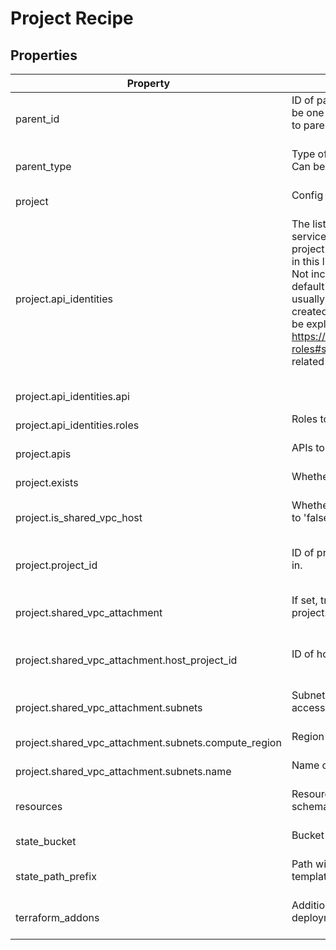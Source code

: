 # Project Recipe

<!-- These files are auto generated -->

## Properties
| Property 	| Description 						| Type 	   			   | Required			   		   | Default             | Pattern 			 			 |
| --------- | ----------------------- | ---------------- | --------------------- | ------------------- | ------------------- |
| parent_id | ID of parent GCP resource to apply the policy        Can be one of the organization ID or folder ID according to parent_type.<br><br> | string | false | - | - |
| parent_type | Type of parent GCP resource to apply the policy        Can be one of 'organization' or 'folder'.<br><br> | string | false | - | ^organization|folder$ |
| project | Config for the project.<br><br> | object | true | - | - |
| project.api_identities | The list of service identities (Google Managed service account for the API) to            force-create for the project (e.g. in order to grant additional roles).            APIs in this list will automatically be appended to `apis`.            Not including the API in this list will follow the default behaviour for identity            creation (which is usually when the first resource using the API is created).            Any roles (e.g. service agent role) must be explicitly listed.            See <https://cloud.google.com/iam/docs/understanding-roles#service-agent-roles-roles>            for a list of related roles.<br><br> | array(object) | false | - | - |
| project.api_identities.api | <br><br> | string | false | - | - |
| project.api_identities.roles | Roles to granted to the API Service Agent.<br><br> | array(string) | false | - | - |
| project.apis | APIs to enable in the project.<br><br> | array(string) | false | - | - |
| project.exists | Whether this project exists. Defaults to 'false'.<br><br> | boolean | false | - | - |
| project.is_shared_vpc_host | Whether this project is a shared VPC host. Defaults to 'false'.<br><br> | boolean | false | - | - |
| project.project_id | ID of project to create and/or provision resources in.<br><br> | string | true | - | ^[a-z][a-z0-9\-]{4,28}[a-z0-9]$ |
| project.shared_vpc_attachment | If set, treats this project as a shared VPC service project.<br><br> | object | false | - | - |
| project.shared_vpc_attachment.host_project_id | ID of host project to connect this project to.<br><br> | string | true | - | ^[a-z][a-z0-9\-]{4,28}[a-z0-9]$ |
| project.shared_vpc_attachment.subnets | Subnets within the host project to grant this project access to.<br><br> | array(object) | false | - | - |
| project.shared_vpc_attachment.subnets.compute_region | Region of subnet.<br><br> | string | false | - | - |
| project.shared_vpc_attachment.subnets.name | Name of subnet.<br><br> | string | true | - | - |
| resources | Resources in this project.        See [resources.md](./resources.md) for schema.<br><br> | - | false | - | - |
| state_bucket | Bucket to store remote state.<br><br> | string | false | - | - |
| state_path_prefix | Path within bucket to store state. Defaults to the template's output_path.<br><br> | string | false | - | - |
| terraform_addons | Additional Terraform configuration for the project deployment.        For schema see ./deployment.hcl.<br><br> | - | false | - | - |
